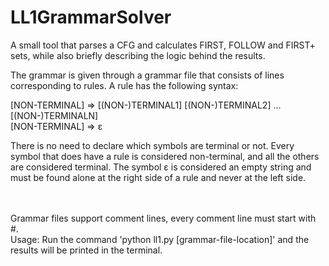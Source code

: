 # LL1GrammarSolver
<p>
A small tool that parses a CFG and calculates FIRST, FOLLOW and FIRST+ sets, while also briefly describing the logic behind the results.</p>

<p>
The grammar is given through a grammar file that consists of lines corresponding to rules.
A rule has the following syntax:</p>
[NON-TERMINAL] => [(NON-)TERMINAL1] [(NON-)TERMINAL2] ... [(NON-)TERMINALN] <br>
[NON-TERMINAL] => ε

<p>
There is no need to declare which symbols are terminal or not. Every symbol that does have a rule is
considered non-terminal, and all the others are considered terminal. The symbol ε is considered an
empty string and must be found alone at the right side of a rule and never at the left side.
</p><br><br>
Grammar files support comment lines, every comment line must start with #.
<br>
Usage:
Run the command 'python ll1.py [grammar-file-location]' and the results will be printed in the terminal.
